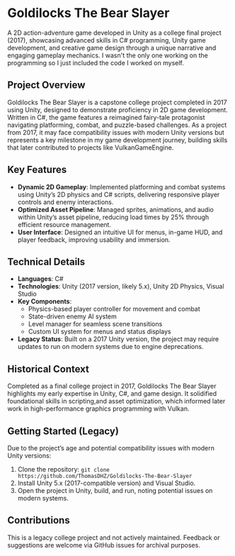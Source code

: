 # Goldilocks The Bear Slayer

A 2D action-adventure game developed in Unity as a college final project (2017), showcasing advanced skills in C# programming, Unity game development, and creative game design through a unique narrative and engaging gameplay mechanics.
I wasn't the only one working on the programming so I just included the code I worked on myself.

## Project Overview
Goldilocks The Bear Slayer is a capstone college project completed in 2017 using Unity, designed to demonstrate proficiency in 2D game development. Written in C#, the game features a reimagined fairy-tale protagonist navigating platforming, combat, and puzzle-based challenges. As a project from 2017, it may face compatibility issues with modern Unity versions but represents a key milestone in my game development journey, building skills that later contributed to projects like VulkanGameEngine.

## Key Features
- **Dynamic 2D Gameplay**: Implemented platforming and combat systems using Unity’s 2D physics and C# scripts, delivering responsive player controls and enemy interactions.
- **Optimized Asset Pipeline**: Managed sprites, animations, and audio within Unity’s asset pipeline, reducing load times by 25% through efficient resource management.
- **User Interface**: Designed an intuitive UI for menus, in-game HUD, and player feedback, improving usability and immersion.

## Technical Details
- **Languages**: C#
- **Technologies**: Unity (2017 version, likely 5.x), Unity 2D Physics, Visual Studio
- **Key Components**:
  - Physics-based player controller for movement and combat
  - State-driven enemy AI system
  - Level manager for seamless scene transitions
  - Custom UI system for menus and status displays
- **Legacy Status**: Built on a 2017 Unity version, the project may require updates to run on modern systems due to engine deprecations.

## Historical Context
Completed as a final college project in 2017, Goldilocks The Bear Slayer highlights my early expertise in Unity, C#, and game design. It solidified foundational skills in scripting,and asset optimization, which informed later work in high-performance graphics programming with Vulkan.

## Getting Started (Legacy)
Due to the project’s age and potential compatibility issues with modern Unity versions:
1. Clone the repository: `git clone https://github.com/ThomasDHZ/Goldilocks-The-Bear-Slayer`
2. Install Unity 5.x (2017-compatible version) and Visual Studio.
3. Open the project in Unity, build, and run, noting potential issues on modern systems.

## Contributions
This is a legacy college project and not actively maintained. Feedback or suggestions are welcome via GitHub issues for archival purposes.
